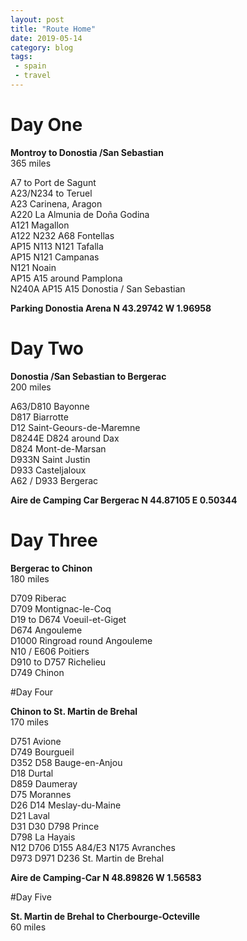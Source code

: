 ```yaml
---
layout: post
title: "Route Home"
date: 2019-05-14
category: blog
tags:
 - spain
 - travel
---
```


# Day One

**Montroy to Donostia /San Sebastian**  
365 miles  

A7 to Port de Sagunt  
A23/N234 to Teruel  
A23 Carinena, Aragon  
A220 La Almunia de Doña Godina  
A121 Magallon  
A122 N232 A68 Fontellas  
AP15 N113 N121 Tafalla  
AP15 N121 Campanas  
N121 Noain  
AP15 A15 around Pamplona  
N240A AP15 A15 Donostia / San Sebastian

**Parking Donostia Arena N 43.29742 W 1.96958**
<!--more-->
# Day Two

**Donostia /San Sebastian  to Bergerac**  
200 miles  

A63/D810 Bayonne  
D817 Biarrotte  
D12 Saint-Geours-de-Maremne  
D8244E D824 around Dax  
D824 Mont-de-Marsan  
D933N Saint Justin  
D933 Casteljaloux  
A62 / D933 Bergerac  

**Aire de Camping Car Bergerac N 44.87105 E 0.50344**

# Day Three

**Bergerac to Chinon**  
180 miles  

D709 Riberac  
D709 Montignac-le-Coq  
D19 to D674 Voeuil-et-Giget  
D674 Angouleme  
D1000 Ringroad round Angouleme  
N10 / E606 Poitiers  
D910 to D757 Richelieu  
D749 Chinon  

#Day Four

**Chinon to St. Martin de Brehal**  
170 miles  

D751 Avione  
D749 Bourgueil  
D352 D58 Bauge-en-Anjou  
D18 Durtal  
D859 Daumeray  
D75 Morannes  
D26 D14 Meslay-du-Maine  
D21 Laval  
D31 D30 D798 Prince  
D798 La Hayais  
N12 D706 D155 A84/E3 N175 Avranches  
D973 D971 D236 St. Martin de Brehal  

**Aire de Camping-Car N 48.89826 W 1.56583**

#Day Five

**St. Martin de Brehal to Cherbourge-Octeville**  
60 miles  
